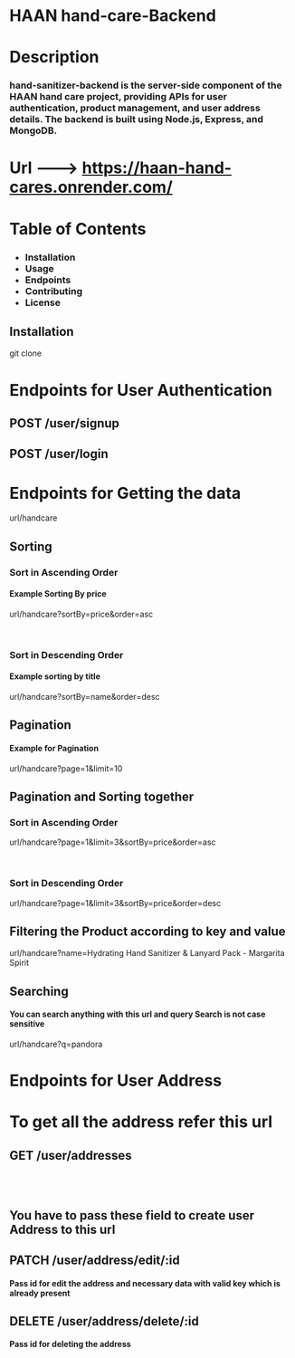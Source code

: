 
# HAAN hand-care-Backend

# Description
<h3>hand-sanitizer-backend is the server-side component of the HAAN hand care project, providing APIs for user authentication, product management, and user address details. The backend is built using Node.js, Express, and MongoDB.</h3>


 # Url --->   https://haan-hand-cares.onrender.com/


# Table of Contents
<h3>
 <ul>
 <li>Installation</li>
  <li>Usage</li>
  <li>Endpoints</li>
  <li>Contributing</li>
  <li>License</li>
</ul>
</h3>

<h2>Installation</h2>
git clone <github-repo-url>

# Endpoints for User Authentication
<h2>POST /user/signup</h2>



<h2>POST /user/login</h2>


# Endpoints for Getting the data 
url/handcare 





 <h2>Sorting</h2>    
 <h3>Sort in Ascending Order</h3>
 <h4>Example Sorting By price</h4>
<p>url/handcare?sortBy=price&order=asc  </p>
<br/>
 <h3>Sort in Descending Order</h3>
 <h4>Example sorting by title</h4>
<p>url/handcare?sortBy=name&order=desc  </p>

 <h2>Pagination</h2>    
 <h4>Example for Pagination</h4>
<p>url/handcare?page=1&limit=10  </p>

 <h2>Pagination and Sorting together</h2>    
  <h3>Sort in Ascending Order</h3>
<p>url/handcare?page=1&limit=3&sortBy=price&order=asc</p>
<br/>

  <h3>Sort in Descending Order</h3>
<p>url/handcare?page=1&limit=3&sortBy=price&order=desc</p>


<h2>Filtering the Product according to key and value</h2>
<p>url/handcare?name=Hydrating Hand Sanitizer & Lanyard Pack - Margarita Spirit</p>

<h2>Searching </h2>
<h4>You can search anything with this url and query Search is not case sensitive </h4>

<p>url/handcare?q=pandora</p>





# Endpoints for User Address

 <h1>To get all the address refer this url</h1>
<h2>GET /user/addresses</h2>
<br/>
<br/>


<h2>You have to pass these field to create user Address to this url</h2>




<h2>PATCH /user/address/edit/:id</h2>
<h4>Pass id for edit the address and necessary data with valid key which is already present </h4>


<h2>DELETE /user/address/delete/:id</h2>
<h4>Pass id for deleting the address </h4>